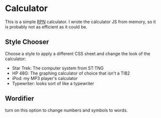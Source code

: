 # Calculator

This is a simple [RPN](http://en.wikipedia.org/wiki/Reverse_Polish_notation) calculator.  I wrote the calculator JS from memory, so it is probably not as efficient as it could be.

## Style Chooser

Choose a style to apply a different CSS sheet and change the look of the calculator:

 * Star Trek: The computer system from ST:TNG
 * HP 48G: The graphing calculator of choice that isn't a TI82
 * iPod: my MP3 player's calculator
 * Typewriter: looks sort of like a typewriter

## Wordifier

turn on this option to change numbers and symbols to words.
